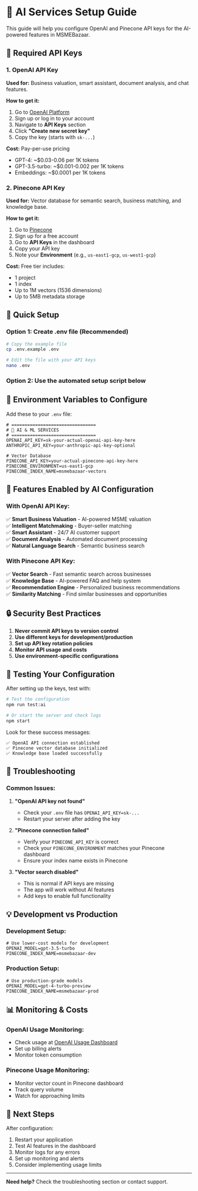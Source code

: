 # 🤖 AI Services Setup Guide

This guide will help you configure OpenAI and Pinecone API keys for the AI-powered features in MSMEBazaar.

## 🔑 Required API Keys

### 1. OpenAI API Key
**Used for:** Business valuation, smart assistant, document analysis, and chat features.

**How to get it:**
1. Go to [OpenAI Platform](https://platform.openai.com/)
2. Sign up or log in to your account
3. Navigate to **API Keys** section
4. Click **"Create new secret key"**
5. Copy the key (starts with `sk-...`)

**Cost:** Pay-per-use pricing
- GPT-4: ~$0.03-0.06 per 1K tokens
- GPT-3.5-turbo: ~$0.001-0.002 per 1K tokens
- Embeddings: ~$0.0001 per 1K tokens

### 2. Pinecone API Key
**Used for:** Vector database for semantic search, business matching, and knowledge base.

**How to get it:**
1. Go to [Pinecone](https://www.pinecone.io/)
2. Sign up for a free account
3. Go to **API Keys** in the dashboard
4. Copy your API key
5. Note your **Environment** (e.g., `us-east1-gcp`, `us-west1-gcp`)

**Cost:** Free tier includes:
- 1 project
- 1 index
- Up to 1M vectors (1536 dimensions)
- Up to 5MB metadata storage

## 🚀 Quick Setup

### Option 1: Create .env file (Recommended)
```bash
# Copy the example file
cp .env.example .env

# Edit the file with your API keys
nano .env
```

### Option 2: Use the automated setup script below

## 🔧 Environment Variables to Configure

Add these to your `.env` file:

```env
# ================================
# 🤖 AI & ML SERVICES
# ================================
OPENAI_API_KEY=sk-your-actual-openai-api-key-here
ANTHROPIC_API_KEY=your-anthropic-api-key-optional

# Vector Database
PINECONE_API_KEY=your-actual-pinecone-api-key-here
PINECONE_ENVIRONMENT=us-east1-gcp
PINECONE_INDEX_NAME=msmebazaar-vectors
```

## 🎯 Features Enabled by AI Configuration

### With OpenAI API Key:
✅ **Smart Business Valuation** - AI-powered MSME valuation  
✅ **Intelligent Matchmaking** - Buyer-seller matching  
✅ **Smart Assistant** - 24/7 AI customer support  
✅ **Document Analysis** - Automated document processing  
✅ **Natural Language Search** - Semantic business search  

### With Pinecone API Key:
✅ **Vector Search** - Fast semantic search across businesses  
✅ **Knowledge Base** - AI-powered FAQ and help system  
✅ **Recommendation Engine** - Personalized business recommendations  
✅ **Similarity Matching** - Find similar businesses and opportunities  

## 🔒 Security Best Practices

1. **Never commit API keys to version control**
2. **Use different keys for development/production**
3. **Set up API key rotation policies**
4. **Monitor API usage and costs**
5. **Use environment-specific configurations**

## 🧪 Testing Your Configuration

After setting up the keys, test with:

```bash
# Test the configuration
npm run test:ai

# Or start the server and check logs
npm start
```

Look for these success messages:
```
✅ OpenAI API connection established
✅ Pinecone vector database initialized
✅ Knowledge base loaded successfully
```

## 🚨 Troubleshooting

### Common Issues:

1. **"OpenAI API key not found"**
   - Check your `.env` file has `OPENAI_API_KEY=sk-...`
   - Restart your server after adding the key

2. **"Pinecone connection failed"**
   - Verify your `PINECONE_API_KEY` is correct
   - Check your `PINECONE_ENVIRONMENT` matches your Pinecone dashboard
   - Ensure your index name exists in Pinecone

3. **"Vector search disabled"**
   - This is normal if API keys are missing
   - The app will work without AI features
   - Add keys to enable full functionality

## 💡 Development vs Production

### Development Setup:
```env
# Use lower-cost models for development
OPENAI_MODEL=gpt-3.5-turbo
PINECONE_INDEX_NAME=msmebazaar-dev
```

### Production Setup:
```env
# Use production-grade models
OPENAI_MODEL=gpt-4-turbo-preview
PINECONE_INDEX_NAME=msmebazaar-prod
```

## 📊 Monitoring & Costs

### OpenAI Usage Monitoring:
- Check usage at [OpenAI Usage Dashboard](https://platform.openai.com/usage)
- Set up billing alerts
- Monitor token consumption

### Pinecone Usage Monitoring:
- Monitor vector count in Pinecone dashboard
- Track query volume
- Watch for approaching limits

## 🎉 Next Steps

After configuration:
1. Restart your application
2. Test AI features in the dashboard
3. Monitor logs for any errors
4. Set up monitoring and alerts
5. Consider implementing usage limits

---

**Need help?** Check the troubleshooting section or contact support.